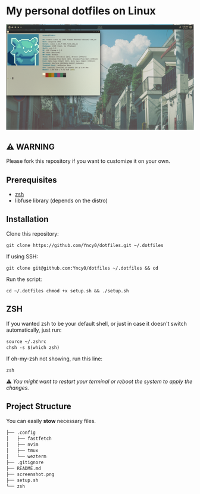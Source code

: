 # My personal dotfiles on Linux

![image](screenshot.png)

## ⚠️ WARNING

Please fork this repository if you want to customize it on your own.

## Prerequisites

- [zsh](https://github.com/ohmyzsh/ohmyzsh/wiki/Installing-ZSH)
- libfuse library (depends on the distro)

## Installation

Clone this repository:
```
git clone https://github.com/Yncy0/dotfiles.git ~/.dotfiles
```

If using SSH:
```
git clone git@github.com:Yncy0/dotfiles ~/.dotfiles && cd
```

Run the script:
```
cd ~/.dotfiles chmod +x setup.sh && ./setup.sh
```

## ZSH
If you wanted zsh to be your default shell, or just in case it doesn't switch automatically, just run:

```
source ~/.zshrc
chsh -s $(which zsh)
```

If oh-my-zsh not showing, run this line:
```
zsh
```
⚠️ *You might want to restart your terminal or reboot the system to apply the changes.*


## Project Structure
You can easily **stow** necessary files.
```
├── .config
│   ├── fastfetch
│   ├── nvim
│   ├── tmux
│   └── wezterm
├── .gitignore
├── README.md
├── screenshot.png
├── setup.sh
└── zsh
```
